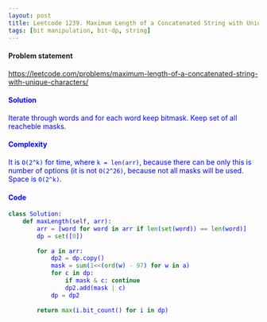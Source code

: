 ```yaml
---
layout: post
title: Leetcode 1239. Maximum Length of a Concatenated String with Unique Characters
tags: [bit manipulation, bit-dp, string]
---
```


#### Problem statement

<a href="https://leetcode.com/problems/maximum-length-of-a-concatenated-string-with-unique-characters/"> <font color = blue>https://leetcode.com/problems/maximum-length-of-a-concatenated-string-with-unique-characters/

#### Solution
Iterate through words and for each word keep bitmask. Keep set of all reacheble masks.

#### Complexity
It is `O(2^k)` for time, where `k = len(arr)`, because there can be only this is number of options (it is not `O(2^26)`, because not all masks will be used. Space is `O(2^k)`.

#### Code
```python
class Solution:
    def maxLength(self, arr):
        arr = [word for word in arr if len(set(word)) == len(word)]
        dp = set([0])
        
        for a in arr:
            dp2 = dp.copy()
            mask = sum(1<<(ord(w) - 97) for w in a)
            for c in dp:
                if mask & c: continue
                dp2.add(mask | c)
            dp = dp2
        
        return max(i.bit_count() for i in dp)
```

